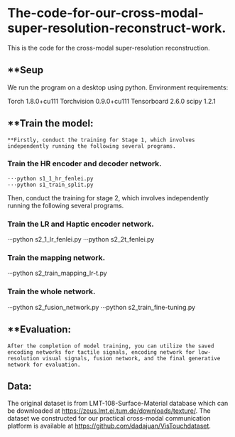 # The-code-for-our-cross-modal-super-resolution-reconstruct-work.
This is the code for the cross-modal super-resolution reconstruction.

## **Seup
We run the program on a desktop using python. Environment requirements:

Torch                   1.8.0+cu111
Torchvision             0.9.0+cu111
Tensorboard             2.6.0
scipy                   1.2.1

## **Train the model:

	**Firstly, conduct the training for Stage 1, which involves independently running the following several programs.
### Train the HR encoder and decoder network.
	···python s1_1_hr_fenlei.py
	···python s1_train_split.py
 
Then, conduct the training for stage 2, which involves independently running the following several programs.
### Train the LR and Haptic encoder network.
  ···python s2_1_lr_fenlei.py
  ···python s2_2t_fenlei.py

### Train the mapping network.
 ···python s2_train_mapping_lr-t.py
  
### Train the whole network.
 ···python s2_fusion_network.py
 ···python s2_train_fine-tuning.py
  
## **Evaluation:
	After the completion of model training, you can utilize the saved encoding networks for tactile signals, encoding network for low-resolution visual signals, fusion network, and the final generative network for evaluation.

## Data:

The original dataset is from LMT-108-Surface-Material database which can be downloaded at https://zeus.lmt.ei.tum.de/downloads/texture/.
The dataset we constructed for our practical cross-modal communication platform  is available at https://github.com/dadajuan/VisTouchdataset.
